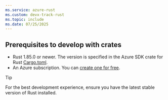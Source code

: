 ```yaml
---
ms.service: azure-rust
ms.custom: devx-track-rust
ms.topic: include
ms.date: 07/25/2025
---
```

## Prerequisites to develop with crates

- Rust 1.85.0 or newer. The version is specified in the Azure SDK crate for Rust [Cargo.toml](https://github.com/Azure/azure-sdk-for-rust/blob/main/Cargo.toml).
- An Azure subscription. You can [create one for free](https://azure.microsoft.com/free/).

> [!TIP]
> For the best development experience, ensure you have the latest stable version of Rust installed. 